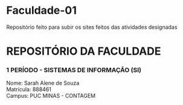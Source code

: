# Faculdade-01
Repositório feito para subir os sites feitos das atividades designadas 

<H1>REPOSITÓRIO DA FACULDADE</H1>
<h3>
  <p>
  1 PERÍODO - SISTEMAS DE INFORMAÇÃO (SI)
  </p>
</h3>
<p>
  Nome: Sarah Alene de Souza <br>
  Matrícula: 888461 <br>
  Campus: PUC MINAS - CONTAGEM
</p>
